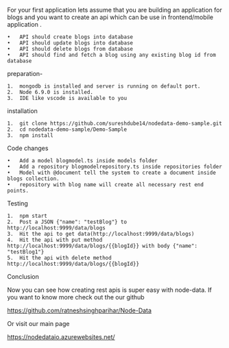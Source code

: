 For your first application lets assume that you are building an application for blogs and you want to create an api which can be use in frontend/mobile application .

	•	API should create blogs into database
	•	API should update blogs into database
	•	API should delete blogs from database
	•	API should find and fetch a blog using any existing blog id from database
	
preparation-

	1.	mongodb is installed and server is running on default port.
	2.	Node 6.9.0 is installed.
	3.	IDE like vscode is available to you
	
installation

	1.	git clone https://github.com/sureshdube14/nodedata-demo-sample.git
	2.	cd nodedata-demo-sample/Demo-Sample
	3.	npm install
	
Code changes

	•	Add a model blogmodel.ts inside models folder
	•	Add a repository blogmodelrepository.ts inside repositories folder	
	•	Model with @document tell the system to create a document inside blogs collection.
	•	repository with blog name will create all necessary rest end points.
	
Testing

	1.	npm start
	2.	Post a JSON {"name": "testBlog"} to http://localhost:9999/data/blogs
	3.	Hit the api to get data(http://localhost:9999/data/blogs)
	4.	Hit the api with put method http://localhost:9999/data/blogs/{{blogId}} with body {"name": "testBlog1"}
	5.	Hit the api with delete method http://localhost:9999/data/blogs/{{blogId}}
	
Conclusion

Now you can see how creating rest apis is super easy with node-data. 
If you want to know more check out the our github

  
https://github.com/ratneshsinghparihar/Node-Data

Or visit our main page

https://nodedataio.azurewebsites.net/

